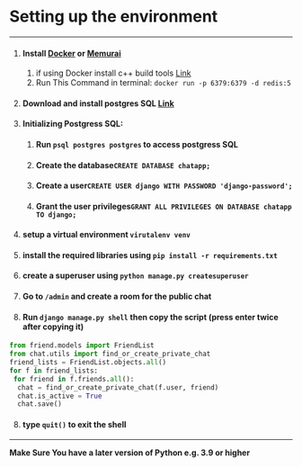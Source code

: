 # Setting up the environment

***

1. #### Install [Docker](https://www.docker.com/get-started) or [Memurai](https://www.memurai.com/get-memurai)
    1. if using Docker install c++ build
       tools [Link](https://visualstudio.microsoft.com/downloads/#build-tools-for-visual-studio-2019)
    2. Run This Command in terminal: `docker run -p 6379:6379 -d redis:5`

2. #### Download and install postgres SQL [Link](https://www.enterprisedb.com/downloads/postgres-postgresql-downloads)
3. #### Initializing Postgress SQL:
    1. #### Run `psql postgres postgres` to access postgress SQL
    2. #### Create the database`CREATE DATABASE chatapp;`
    3. #### Create a user`CREATE USER django WITH PASSWORD 'django-password';`
    4. #### Grant the user privileges`GRANT ALL PRIVILEGES ON DATABASE chatapp TO django;`
4. #### setup a virtual environment `virutalenv venv`
5. #### install the required libraries using `pip install -r requirements.txt`
6. #### create a superuser using `python manage.py createsuperuser`
7. #### Go to `/admin` and create a room for the public chat
8. #### Run `django manage.py shell` then copy the script (press enter twice after copying it)
```python
from friend.models import FriendList
from chat.utils import find_or_create_private_chat
friend_lists = FriendList.objects.all()
for f in friend_lists:
 for friend in f.friends.all():
  chat = find_or_create_private_chat(f.user, friend)
  chat.is_active = True
  chat.save()
```
8. #### type `quit()` to exit the shell

***
**Make Sure You have a later version of Python e.g. 3.9 or higher**
